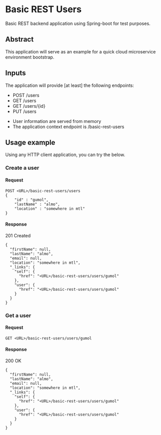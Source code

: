 # Basic REST Users
Basic REST backend application using Spring-boot for test purposes.

## Abstract ##
This application will serve as an example for a quick cloud microservice environment bootstrap.

## Inputs ##
The application will provide [at least] the following endpoints:

* POST /users
* GET /users
* GET /users/{id}
* PUT /users

- User information are served from memory
- The application context endpoint is /basic-rest-users

## Usage example ##
Using any HTTP client application, you can try the below.

### Create a user
#### Request
```
POST <URL>/basic-rest-users/users
{
	"id" : "gumol",
	"lastName" : "almo",
	"location" : "somewhere in mtl"
}
```
#### Response
201 Created
```
{
  "firstName": null,
  "lastName": "almo",
  "email": null,
  "location": "somewhere in mtl",
  "_links": {
    "self": {
      "href": "<URL>/basic-rest-users/users/gumol"
    },
    "user": {
      "href": "<URL>/basic-rest-users/users/gumol"
    }
  }
}
```

### Get a user
#### Request
```
GET <URL>/basic-rest-users/users/gumol
```
#### Response
200 OK
```
{
  "firstName": null,
  "lastName": "almo",
  "email": null,
  "location": "somewhere in mtl",
  "_links": {
    "self": {
      "href": "<URL>/basic-rest-users/users/gumol"
    },
    "user": {
      "href": "<URL>/basic-rest-users/users/gumol"
    }
  }
}
```
